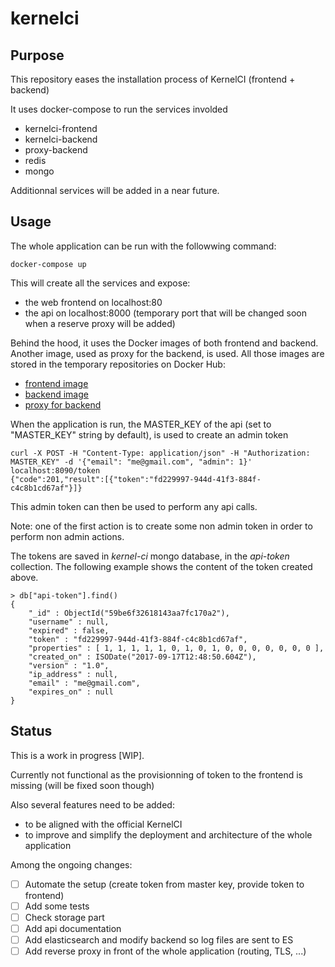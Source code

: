 # kernelci

## Purpose

This repository eases the installation process of KernelCI (frontend + backend)

It uses docker-compose to run the services involded

- kernelci-frontend
- kernelci-backend
- proxy-backend
- redis
- mongo

Additionnal services will be added in a near future.

## Usage

The whole application can be run with the followwing command:

```
docker-compose up
```

This will create all the services and expose:
- the web frontend on localhost:80
- the api on localhost:8000 (temporary port that will be changed soon when a reserve proxy will be added)

Behind the hood, it uses the Docker images of both frontend and backend. Another image, used as proxy for the backend, is used.
All those images are stored in the temporary repositories on Docker Hub:

- [frontend image](https://hub.docker.com/r/lucj/kernelci-frontend)
- [backend image](https://hub.docker.com/r/lucj/kernelci-backend)
- [proxy for backend](https://hub.docker.com/r/lucj/kernelci-proxy-backend)

When the application is run, the MASTER_KEY of the api (set to "MASTER_KEY" string by default), is used to create an admin token

```
curl -X POST -H "Content-Type: application/json" -H "Authorization: MASTER_KEY" -d '{"email": "me@gmail.com", "admin": 1}' localhost:8090/token
{"code":201,"result":[{"token":"fd229997-944d-41f3-884f-c4c8b1cd67af"}]}
```

This admin token can then be used to perform any api calls. 

Note: one of the first action is to create some non admin token in order to perform non admin actions.

The tokens are saved in *kernel-ci* mongo database, in the *api-token* collection. The following example shows the content of the token created above.

```
> db["api-token"].find()
{ 
    "_id" : ObjectId("59be6f32618143aa7fc170a2"),
    "username" : null,
    "expired" : false,
    "token" : "fd229997-944d-41f3-884f-c4c8b1cd67af",
    "properties" : [ 1, 1, 1, 1, 1, 0, 1, 0, 1, 0, 0, 0, 0, 0, 0, 0 ],
    "created_on" : ISODate("2017-09-17T12:48:50.604Z"),
    "version" : "1.0",
    "ip_address" : null,
    "email" : "me@gmail.com",
    "expires_on" : null
}
```

## Status

This is a work in progress [WIP].

Currently not functional as the provisionning of token to the frontend is missing (will be fixed soon though)

Also several features need to be added:
- to be aligned with the official KernelCI
- to improve and simplify the deployment and architecture of the whole application

Among the ongoing changes:

- [ ] Automate the setup (create token from master key, provide token to frontend)
- [ ] Add some tests
- [ ] Check storage part
- [ ] Add api documentation
- [ ] Add elasticsearch and modify backend so log files are sent to ES
- [ ] Add reverse proxy in front of the whole application (routing, TLS, ...)
